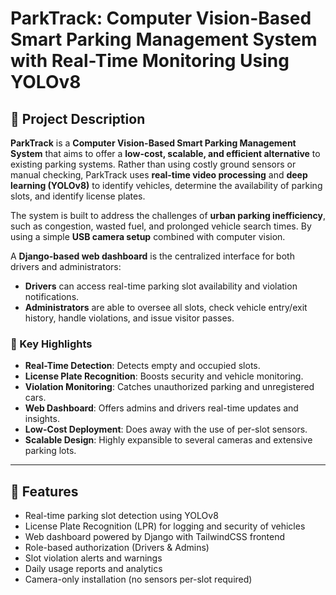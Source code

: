 # ParkTrack: Computer Vision-Based Smart Parking Management System with Real-Time Monitoring Using YOLOv8

## 📖 Project Description

**ParkTrack** is a **Computer Vision-Based Smart Parking Management System** that aims to offer a **low-cost, scalable, and efficient alternative** to existing parking systems. Rather than using costly ground sensors or manual checking, ParkTrack uses **real-time video processing** and **deep learning (YOLOv8)** to identify vehicles, determine the availability of parking slots, and identify license plates.

The system is built to address the challenges of **urban parking inefficiency**, such as congestion, wasted fuel, and prolonged vehicle search times. By using a simple **USB camera setup** combined with computer vision.

A **Django-based web dashboard** is the centralized interface for both drivers and administrators:

- **Drivers** can access real-time parking slot availability and violation notifications.
- **Administrators** are able to oversee all slots, check vehicle entry/exit history, handle violations, and issue visitor passes.


### 🔑 Key Highlights

- **Real-Time Detection**: Detects empty and occupied slots.
- **License Plate Recognition**: Boosts security and vehicle monitoring.
- **Violation Monitoring**: Catches unauthorized parking and unregistered cars.
- **Web Dashboard**: Offers admins and drivers real-time updates and insights.
- **Low-Cost Deployment**: Does away with the use of per-slot sensors.
- **Scalable Design**: Highly expansible to several cameras and extensive parking lots.

---

## 🚀 Features

- Real-time parking slot detection using YOLOv8
- License Plate Recognition (LPR) for logging and security of vehicles
- Web dashboard powered by Django with TailwindCSS frontend
- Role-based authorization (Drivers & Admins)
- Slot violation alerts and warnings
- Daily usage reports and analytics
- Camera-only installation (no sensors per-slot required)
